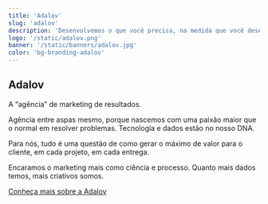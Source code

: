 ```yaml
---
title: 'Adalov'
slug: 'adalov'
description: 'Desenvolvemos o que você precisa, na medida que você deseja, no prazo necessário.'
logo: '/static/adalov.png'
banner: '/static/banners/adalov.jpg'
color: 'bg-branding-adalov'
---
```


## Adalov

A “agência” de marketing de resultados.

Agência entre aspas mesmo, porque nascemos com uma paixão maior que o normal em resolver problemas. Tecnologia e dados estão no nosso DNA.

Para nós, tudo é uma questão de como gerar o máximo de valor para o cliente, em cada projeto, em cada entrega.

Encaramos o marketing mais como ciência e processo. Quanto mais dados temos, mais criativos somos.

<a href="https://adalov.com?utm_source=euerikdev" target='_blank'>Conheça mais sobre a Adalov</a>
